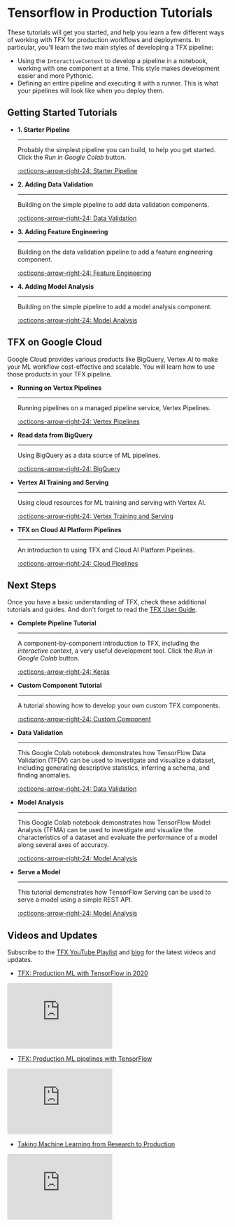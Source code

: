 # Tensorflow in Production Tutorials

These tutorials will get you started, and help you learn a few different ways of
working with TFX for production workflows and deployments.  In particular,
you'll learn the two main styles of developing a TFX pipeline:

* Using the `InteractiveContext` to develop a pipeline in a notebook, working
  with one component at a time.  This style makes development easier and more
  Pythonic.
* Defining an entire pipeline and executing it with a runner.  This is what your
  pipelines will look like when you deploy them.

## Getting Started Tutorials

<div class="grid cards" markdown>

-   __1. Starter Pipeline__

    ---

    Probably the simplest pipeline you can build, to help you get started. Click
    the _Run in Google&nbsp;Colab_ button.

    [:octicons-arrow-right-24: Starter Pipeline](tfx/penguin_simple.md)

-   __2. Adding Data Validation__

    ---

    Building on the simple pipeline to add data validation components.

    [:octicons-arrow-right-24: Data Validation](tfx/penguin_tfdv)

-   __3. Adding Feature Engineering__

    ---

    Building on the data validation pipeline to add a feature engineering component.

    [:octicons-arrow-right-24: Feature Engineering](tfx/penguin_tft)

-   __4. Adding Model Analysis__

    ---

    Building on the simple pipeline to add a model analysis component.

    [:octicons-arrow-right-24: Model Analysis](tfx/penguin_tfma)

</div>


## TFX on Google Cloud

Google Cloud provides various products like BigQuery, Vertex AI to make your ML
workflow cost-effective and scalable. You will learn how to use those products
in your TFX pipeline.

<div class="grid cards" markdown>

-   __Running on Vertex Pipelines__

    ---

    Running pipelines on a managed pipeline service, Vertex Pipelines.

    [:octicons-arrow-right-24: Vertex Pipelines](tfx/gcp/vertex_pipelines_simple)

-   __Read data from BigQuery__

    ---

    Using BigQuery as a data source of ML pipelines.

    [:octicons-arrow-right-24: BigQuery](tfx/gcp/vertex_pipelines_bq)

-   __Vertex AI Training and Serving__

    ---

    Using cloud resources for ML training and serving with Vertex AI.

    [:octicons-arrow-right-24: Vertex Training and Serving](tfx/gcp/vertex_pipelines_vertex_training)

-   __TFX on Cloud AI Platform Pipelines__

    ---

    An introduction to using TFX and Cloud AI Platform Pipelines.

    [:octicons-arrow-right-24: Cloud Pipelines](tfx/cloud-ai-platform-pipelines)

</div>

## Next Steps

Once you have a basic understanding of TFX, check these additional tutorials and
guides. And don't forget to read the [TFX User Guide](guide/index.md).

<div class="grid cards" markdown>

-   __Complete Pipeline Tutorial__

    ---

    A component-by-component introduction to TFX, including the _interactive
    context_, a very useful development tool. Click the _Run in
    Google&nbsp;Colab_ button.

    [:octicons-arrow-right-24: Keras](tfx/components_keras)

-   __Custom Component Tutorial__

    ---

    A tutorial showing how to develop your own custom TFX components.

    [:octicons-arrow-right-24: Custom Component](tfx/python_function_component)

-   __Data Validation__

    ---

    This Google&nbsp;Colab notebook demonstrates how TensorFlow Data Validation
    (TFDV) can be used to investigate and visualize a dataset, including
    generating descriptive statistics, inferring a schema, and finding
    anomalies.

    [:octicons-arrow-right-24: Data Validation](data_validation/tfdv_basic)

-   __Model Analysis__

    ---

    This Google&nbsp;Colab notebook demonstrates how TensorFlow Model Analysis
    (TFMA) can be used to investigate and visualize the characteristics of a
    dataset and evaluate the performance of a model along several axes of
    accuracy.

    [:octicons-arrow-right-24: Model Analysis](model_analysis/tfma_basic)

-   __Serve a Model__

    ---

    This tutorial demonstrates how TensorFlow Serving can be used to serve a
    model using a simple REST API.

    [:octicons-arrow-right-24: Model Analysis](serving/rest_simple)

</div>

## Videos and Updates

Subscribe to the [TFX YouTube
Playlist](https://www.youtube.com/playlist?list=PLQY2H8rRoyvxR15n04JiW0ezF5HQRs_8F)
and [blog](https://blog.tensorflow.org/search?label=TFX&max-results=20) for the
latest videos and updates.


- [TFX: Production ML with TensorFlow in 2020](https://youtu.be/I3MjuFGmJrg)

<div class="video-wrapper"><iframe width="240" src="https://www.youtube.com/embed/I3MjuFGmJrg" frameborder="0" allowfullscreen></iframe></div>

- [TFX: Production ML pipelines with TensorFlow](https://youtu.be/TA5kbFgeUlk)

<div class="video-wrapper"><iframe width="240" src="https://www.youtube.com/embed/TA5kbFgeUlk" frameborder="0" allowfullscreen></iframe></div>

- [Taking Machine Learning from Research to Production](https://youtu.be/rly7DqCbtKw)

<div class="video-wrapper"><iframe width="240" src="https://www.youtube.com/embed/rly7DqCbtKw" frameborder="0" allowfullscreen></iframe></div>
